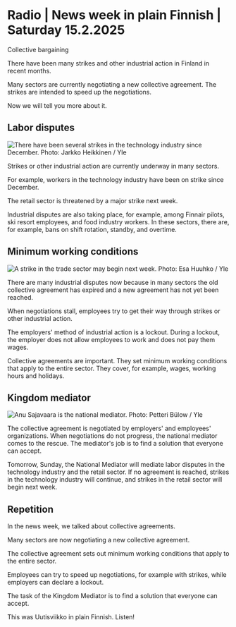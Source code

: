 # Radio \| News week in plain Finnish \| Saturday 15.2.2025

Collective bargaining

There have been many strikes and other industrial action in Finland in recent months.

Many sectors are currently negotiating a new collective agreement. The strikes are intended to speed up the negotiations.

Now we will tell you more about it.

## Labor disputes

![There have been several strikes in the technology industry since December. Photo: Jarkko Heikkinen / Yle](https://images.cdn.yle.fi/image/upload/c_crop,h_3375,w_6000,x_0,y_71/ar_1.777777777777777,c_fill,g_faces,h_431,w_767/dpr_1.0/q_auto:eco/f_auto/fl_lossy/v1737955919/39-14121966797198f91c11)

Strikes or other industrial action are currently underway in many sectors.

For example, workers in the technology industry have been on strike since December.

The retail sector is threatened by a major strike next week.

Industrial disputes are also taking place, for example, among Finnair pilots, ski resort employees, and food industry workers. In these sectors, there are, for example, bans on shift rotation, standby, and overtime.

## Minimum working conditions

![A strike in the trade sector may begin next week. Photo: Esa Huuhko / Yle](https://images.cdn.yle.fi/image/upload/c_crop,h_3016,w_5363,x_0,y_250/ar_1.777777777777777,c_fill,g_faces,h_431,w_767/dpr_1.0/q_auto:eco/f_auto/fl_lossy/v1685615473/39-1118964646e02f001795)

There are many industrial disputes now because in many sectors the old collective agreement has expired and a new agreement has not yet been reached.

When negotiations stall, employees try to get their way through strikes or other industrial action.

The employers' method of industrial action is a lockout. During a lockout, the employer does not allow employees to work and does not pay them wages.

Collective agreements are important. They set minimum working conditions that apply to the entire sector. They cover, for example, wages, working hours and holidays.

## Kingdom mediator

![Anu Sajavaara is the national mediator. Photo: Petteri Bülow / Yle](https://images.cdn.yle.fi/image/upload/c_crop,h_2214,w_3936,x_0,y_83/ar_1.777777777777777,c_fill,g_faces,h_431,w_767/dpr_1.0/q_auto:eco/f_auto/fl_lossy/v1737545410/39-14101166790d53d8470f)

The collective agreement is negotiated by employers' and employees' organizations. When negotiations do not progress, the national mediator comes to the rescue. The mediator's job is to find a solution that everyone can accept.

Tomorrow, Sunday, the National Mediator will mediate labor disputes in the technology industry and the retail sector. If no agreement is reached, strikes in the technology industry will continue, and strikes in the retail sector will begin next week.

## Repetition

In the news week, we talked about collective agreements.

Many sectors are now negotiating a new collective agreement.

The collective agreement sets out minimum working conditions that apply to the entire sector.

Employees can try to speed up negotiations, for example with strikes, while employers can declare a lockout.

The task of the Kingdom Mediator is to find a solution that everyone can accept.

This was Uutisviikko in plain Finnish. Listen!
